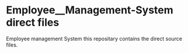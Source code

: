 # Employee__Management-System direct files
Employee management System this repositary contains the direct source files.
